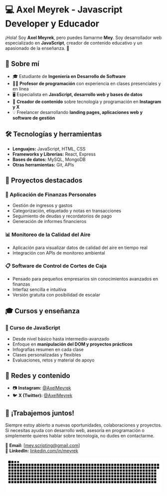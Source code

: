 # 💻 Axel Meyrek - Javascript Developer y Educador

¡Hola! Soy **Axel Meyrek**, pero puedes llamarme **Mey**. Soy desarrollador web especializado en **JavaScript**, creador de contenido educativo y un apasionado de la enseñanza. 🚀

## 🚀 Sobre mí
- 🎓 Estudiante de **Ingeniería en Desarrollo de Software**
- 👨‍🏫 **Profesor de programación** con experiencia en clases presenciales y en línea
- 🖥️ Especialista en **JavaScript, desarrollo web y bases de datos**
- 🎥 **Creador de contenido** sobre tecnología y programación en **Instagram y X**
- 💡 Freelancer desarrollando **landing pages, aplicaciones web y software de gestión**

## 🛠️ Tecnologías y herramientas
- **Lenguajes:** JavaScript, HTML, CSS
- **Frameworks y Librerías:** React, Express
- **Bases de datos:** MySQL, MongoDB
- **Otras herramientas:** Git, APIs


## 📌 Proyectos destacados
### 🌱 Aplicación de Finanzas Personales
- Gestión de ingresos y gastos
- Categorización, etiquetado y notas en transacciones
- Seguimiento de deudas y recordatorios de pago
- Generación de informes financieros

### 📊 Monitoreo de la Calidad del Aire
- Aplicación para visualizar datos de calidad del aire en tiempo real
- Integración con APIs de monitoreo ambiental

### 📋 Software de Control de Cortes de Caja
- Pensado para pequeños empresarios sin conocimientos avanzados en finanzas
- Interfaz sencilla e intuitiva
- Versión gratuita con posibilidad de escalar

## 🎓 Cursos y enseñanza
### 🚀 Curso de JavaScript
- Desde nivel básico hasta intermedio-avanzado
- Enfoque en **manipulación del DOM y proyectos prácticos**
- Infografías resumen en cada clase
- Clases personalizadas y flexibles
- Evaluaciones, retos y material de apoyo

## 📢 Redes y contenido
- 📷 **Instagram:** [@AxelMeyrek](https://www.instagram.com/axel_meyrek/)
- 🐦 **X (Twitter):** [@AxelMeyrek](https://twitter.com/axel_meyrek)

## 🤝 ¡Trabajemos juntos!
Siempre estoy abierto a nuevas oportunidades, colaboraciones y proyectos. Si necesitas ayuda con desarrollo web, asesoría en programación o simplemente quieres hablar sobre tecnología, no dudes en contactarme.

📩 **Email:** [mey.scripting@gmail.com]  
💼 **LinkedIn:** [linkedin.com/in/meyrek](https://www.linkedin.com/in/axelmeyrek/)

<picture>
  <source media="(prefers-color-scheme: dark)" srcset="https://raw.githubusercontent.com/axel-meyrek/axel-meyrek/output/github-snake-dark.svg" />
  <source media="(prefers-color-scheme: light)" srcset="https://raw.githubusercontent.com/axel-meyrek/axel-meyrek/output/github-snake.svg" />
  <img alt="github-snake" src="https://raw.githubusercontent.com/Porx312/Porx312/output/github-snake.svg" />
</picture>
